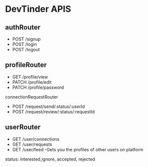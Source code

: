 # DevTinder APIS

## authRouter
- POST /signup
- POST /login
- POST /logout

## profileRouter

- GET /profile/view
- PATCH /profile/edit
- PATCH /profile/password

connectionRequestRouter

- POST /request/send/:status/:userId
- POST /request/review/:status/:requestId

## userRouter

- GET /user/connections
- GET /user/requests
- GET /user/feed -Gets you the profiles of other users on platform


status: interested,ignore, accepted, rejected